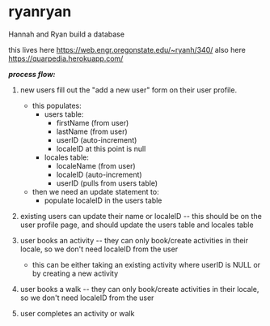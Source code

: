 # ryanryan
Hannah and Ryan build a database

this lives here https://web.engr.oregonstate.edu/~ryanh/340/
also here https://quarpedia.herokuapp.com/


***process flow:***  

1. new users fill out the "add a new user" form on their user profile.  
	- this populates:    
		- users table:  
			- firstName (from user)  
			- lastName (from user)  
			- userID (auto-increment) 
			- localeID at this point is null  
		- locales table:  
			- localeName (from user)   
			- localeID (auto-increment)   
			- userID (pulls from users table)  
	- then we need an update statement to:  
		- populate localeID in the users table 
2. existing users can update their name or localeID -- this should be on the user profile page, and should update the users table and locales table
3. user books an activity -- they can only book/create activities in their locale, so we don't need localeID from the user
	- this can be either taking an existing activity where userID is NULL or by creating a new activity
4. user books a walk -- they can only book/create activities in their locale, so we don't need localeID from the user

5. user completes an activity or walk
